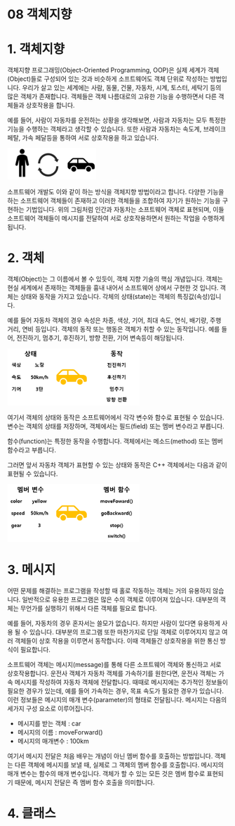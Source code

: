 08 객체지향
===

# 1. 객체지향

객체지향 프로그래밍(Object-Oriented Programming, OOP)은 실제 세계가 객체(Object)들로 구성되어 있는 것과 비슷하게 소프트웨어도 객체 단위로 작성하는 방법입니다. 우리가 살고 있는 세계에는 사람, 동물, 건물, 자동차, 시계, 토스터, 세탁기 등의 많은 객체가 존재합니다. 객체들은 객체 나름대로의 고유한 기능을 수행하면서 다른 객체들과 상호작용을 합니다.

예를 들어, 사람이 자동차를 운전하는 상황을 생각해보면, 사람과 자동차는 모두 특정한 기능을 수행하는 객체라고 생각할 수 있습니다. 또한 사람과 자동차는 속도계, 브레이크 페탈, 가속 페달등을 통하여 서로 상호작용을 하고 있습니다.

<img src="img/08%20객체간%20상호작용.png" width = "40%">

소프트웨어 개발도 이와 같이 하는 방식을 객체지향 방법이라고 합니다. 다양한 기능을 하는 소프트웨어 객체들이 존재하고 이러한 객체들을 조합하여 자기가 원하는 기능을 구현하는 기법입니다. 위의 그림처럼 인간과 자동차는 소프트웨어 객체로 표현되며, 이들 소프트웨어 객체들이 메시지를 전달하여 서로 상호작용하면서 원하는 작업을 수행하게 됩니다.

# 2. 객체

객체(Object)는 그 이름에서 볼 수 있듯이, 객체 지향 기술의 핵심 개념입니다. 객체는 현실 세계에서 존재하는 객체들을 흉내 내어서 소프트웨어 상에서 구현한 것 입니다. 객체는 상태와 동작을 가지고 있습니다. 각체의 상태(state)는 객체의 특징값(속성)입니다. 

예를 들어 자동차 객체의 경우 속성은 차종, 색상, 기어, 최대 속도, 연식, 배기량, 주행 거리, 연비 등입니다. 객체의 동작 또는 행동은 객체가 취할 수 있는 동작입니다. 예를 들어, 전진하기, 멈추기, 후진하기, 방향 전환, 기어 변속등이 해당됩니다.


<img src="img/08%20자동차%20객체.png" width="60%">

여기서 객체의 상태와 동작은 소프트웨어에서 각각 변수와 함수로 표현될 수 있습니다. 변수는 객체의 상태를 저장하며, 객체에서는 필드(field) 또는 멤버 변수라고 부릅니다.

함수(function)는 특정한 동작을 수행합니다. 객체에서는 메소드(method) 또는 멤버 함수라고 부릅니다. 

그러면 앞서 자동차 객체가 표현할 수 있는 상태와 동작은 C++ 객체에서는 다음과 같이 표현될 수 있습니다.

<img src="img/08%20자동차%20객체를%20클래스로.png" width="60%">

# 3. 메시지

어떤 문제를 해결하는 프로그램을 작성할 때 홀로 작동하는 객체는 거의 유용하지 않습니다. 일반적으로 유용한 프로그램은 많은 수의 객체로 이루어져 있습니다. 대부분의 객체는 무언가를 실행하기 위해서 다른 객체를 필요로 합니다.

예를 들어, 자동차의 경우 혼자서는 쓸모가 없습니다. 하지만 사람이 있다면 유용하게 사용 될 수 있습니다. 대부분의 프로그램 또한 마찬가지로 단일 객체로 이루어지지 않고 여러 객체들이 상호 작용을 이루면서 동작합니다. 이때 객체들간 상호작용을 위한 통신 방식이 필요합니다.

소프트웨어 객체는 메시지(message)를 통해 다른 소프트웨어 객체와 통신하고 서로 상호작용합니다. 운전사 객체가 자동차 객체를 가속하기를 원한다면, 운전사 객체는 가속 메시지를 작성하여 자동차 객체에 전달합니다. 때때로 메시지에는 추가적인 정보들이 필요한 경우가 있는데, 예를 들어 가속하는 경우, 목표 속도가 필요한 경우가 있습니다. 이런 정보들은 메시지의 매개 변수(parameter)의 형태로 전달됩니다. 메시지는 다음의 세가지 구성 요소로 이루어집니다.

- 메시지를 받는 객체 : car
- 메시지의 이름 : moveForward()
- 메시지의 매개변수 : 100km


여기서 메시지 전달은 처음 배우는 개념이 아닌 멤버 함수를 호출하는 방법입니다. 객체는 다른 객체에 메시지를 보낼 때, 실제로 그 객체의 멤버 함수를 호출합니다. 메시지의 매개 변수는 함수의 매개 변수입니다. 객체가 할 수 있는 모든 것은 멤버 함수로 표현되기 때문에, 메시지 전달은 즉 멤버 함수 호출을 의미합니다.

# 4. 클래스

